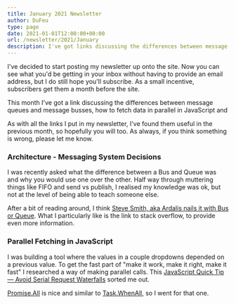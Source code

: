 ```yaml
---
title: January 2021 Newsletter
author: DuFeu
type: page
date: 2021-01-01T12:00:00+00:00
url: /newsletter/2021/January
description: I've got links discussing the differences between message queues and message busses, how to fetch data in parallel in JavaScript and
---
```


I've decided to start posting my newsletter up onto the site. Now you can see what you'd be getting in your inbox without having to provide an email address, but I do still hope you'll subscribe. As a small incentive, subscribers get them a month before the site.

This month I've got a link discussing the differences between message queues and message busses, how to fetch data in parallel in JavaScript and

As with all the links I put in my newsletter, I've found them useful in the previous month, so hopefully you will too. As always, if you think something is wrong, please let me know.

### Architecture - Messaging System Decisions

I was recently asked what the difference between a Bus and Queue was and why you would use one over the other. Half way through muttering things like FIFO and send vs publish, I realised my knowledge was ok, but not at the level of being able to teach someone else.

After a bit of reading around, I think [Steve Smith, aka Ardalis nails it with Bus or Queue](https://ardalis.com/bus-or-queue/). What I particularly like is the link to stack overflow, to provide even more information.

### Parallel Fetching in JavaScript

I was building a tool where the values in a couple dropdowns depended on a previous value. To get the fast part of "make it work, make it right, make it fast" I researched a way of making parallel calls. This [JavaScript Quick Tip — Avoid Serial Request Waterfalls](https://medium.com/javascript-scene/javascript-quick-tip-avoid-serial-request-waterfalls-d03c4021d5fa) sorted me out.

[Promise.All](https://developer.mozilla.org/en-US/docs/Web/JavaScript/Reference/Global_Objects/Promise/all) is nice and similar to [Task.WhenAll](https://docs.microsoft.com/en-us/dotnet/api/system.threading.tasks.task.whenall?view=net-5.0), so I went for that one.

